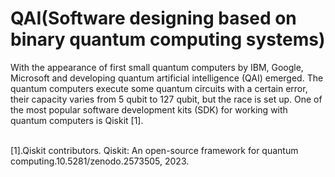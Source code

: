 # QAI(Software designing based on binary quantum computing systems) 
With the appearance of first small quantum computers by IBM, Google, Microsoft and developing quantum artificial intelligence (QAI) emerged. The quantum computers execute some quantum circuits with a certain error, their capacity varies from 5 qubit to 127 qubit, but the race is set up. One of the most popular software development kits (SDK) for working with quantum computers is Qiskit [1].

<br/>
[1].Qiskit contributors. Qiskit: An open-source framework for quantum computing.10.5281/zenodo.2573505, 2023.